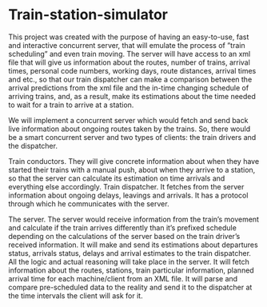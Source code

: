 # Train-station-simulator

This project was created with the purpose of having an easy-to-use,
fast and interactive concurrent server, that will emulate the process of
”train scheduling” and even train moving. The server will have access to
an xml file that will give us information about the routes, number of trains,
arrival times, personal code numbers, working days, route distances, arrival 
times and etc., so that our train dispatcher can make a comparison
between the arrival predictions from the xml file and the in-time changing
schedule of arriving trains, and, as a result, make its estimations about
the time needed to wait for a train to arrive at a station.

We will implement a concurrent server which would fetch and send back
live information about ongoing routes taken by the trains. So, there would be
a smart concurrent server and two types of clients: the train drivers and the dispatcher.

Train conductors.
They will give concrete information about when they
have started their trains with a manual push, about when they arrive to a
station, so that the server can calculate its estimation on time arrivals and
everything else accordingly.
Train dispatcher. It fetches from the server information about ongoing
delays, leavings and arrivals. It has a protocol through which he communicates
with the server.

The server. 
The server would receive information from the train’s movement and calculate if the 
train arrives differently than it’s prefixed schedule depending on the calculations
of the server based on the train driver’s received information. 
It will make and send its estimations about departures status, arrivals status, 
delays and arrival estimates to the train dispatcher. All the logic
and actual reasoning will take place in the server. It will fetch information about
the routes, stations, train particular information, planned arrival time for each
machine/client from an XML file. It will parse and compare pre-scheduled data
to the reality and send it to the dispatcher at the time intervals the client will ask for it.
